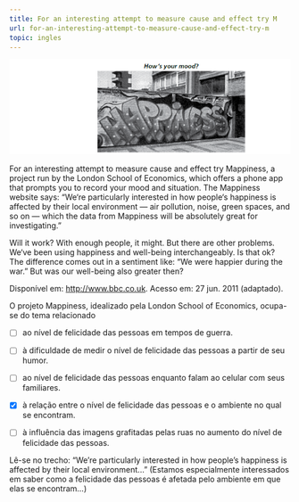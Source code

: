 ```yaml
---
title: For an interesting attempt to measure cause and effect try M
url: for-an-interesting-attempt-to-measure-cause-and-effect-try-m
topic: ingles
---
```



![](70b84379-71b5-d011-ba2e-29b4a643b7a8.png)

For an interesting attempt to measure cause and effect try Mappiness, a project run by the London School of Economics, which offers a phone app that prompts you to record your mood and situation. The Mappiness website says: “We‘re particularly interested in how people‘s happiness is affected by their local environment — air pollution, noise, green spaces, and so on — which the data from Mappiness will be absolutely great for investigating.”

Will it work? With enough people, it might. But there are other problems. We‘ve been using happiness and well-being interchangeably. Is that ok? The difference comes out in a sentiment like: “We were happier during the war.” But was our well-being also greater then?

Disponível em: http://www.bbc.co.uk. Acesso em: 27 jun. 2011 (adaptado).

O projeto Mappiness, idealizado pela London School of Economics, ocupa-se do tema relacionado



- [ ] ao nível de felicidade das pessoas em tempos de guerra.
- [ ] à dificuldade de medir o nível de felicidade das pessoas a partir de seu humor.
- [ ] ao nível de felicidade das pessoas enquanto falam ao celular com seus familiares.
- [x] à relação entre o nível de felicidade das pessoas e o ambiente no qual se encontram.
- [ ] à influência das imagens grafitadas pelas ruas no aumento do nível de felicidade das pessoas.


Lê-se no trecho: “We’re particularly interested in how people’s happiness is affected by their local environment...” (Estamos especialmente interessados em saber como a felicidade das pessoas é afetada pelo ambiente em que elas se encontram...)
